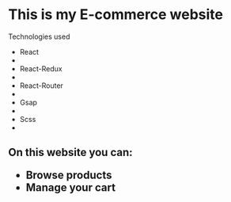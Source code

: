 <h1>This is my E-commerce website</h1>
<p>Technologies used</p>
<ul>
    <li>React<li>
    <li>React-Redux<li>
    <li>React-Router<li>
    <li>Gsap<li>
    <li>Scss<li>
</ul>
<h2>On this website you can:
<ul>
    <li>Browse products</li>
    <li>Manage your cart</li>
</ul>
